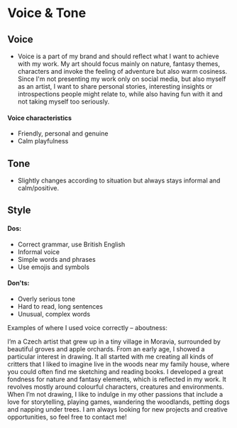 # Voice & Tone  

## Voice  

* Voice is a part of my brand and should reflect what I want to achieve with my work. My art should focus mainly on nature, fantasy themes, characters and invoke the feeling of adventure but also warm cosiness. Since I'm not presenting my work only on social media, but also myself as an artist, I want to share personal stories, interesting insights or introspections people might relate to, while also having fun with it and not taking myself too seriously.  

#### Voice characteristics  
* Friendly, personal and genuine  
* Calm playfulness  

## Tone  
* Slightly changes according to situation but always stays informal and calm/positive.

## Style  

#### Dos:  
* Correct grammar, use British English   
* Informal voice  
* Simple words and phrases  
* Use emojis and symbols  

#### Don'ts:  
* Overly serious tone  
* Hard to read, long sentences  
* Unusual, complex words  

Examples of where I used voice correctly – aboutness:  

I’m a Czech artist that grew up in a tiny village in Moravia, surrounded by beautiful groves and apple orchards. From an early age, I showed a particular interest in drawing. It all started with me creating all kinds of critters that I liked to imagine live in the woods near my family house, where you could often find me sketching and reading books. I developed a great fondness for nature and fantasy elements, which is reflected in my work. It revolves mostly around colourful characters, creatures and environments.
When I’m not drawing, I like to indulge in my other passions that include a love for storytelling, playing games, wandering the woodlands, petting dogs and napping under trees.
I am always looking for new projects and creative opportunities, so feel free to contact me!
